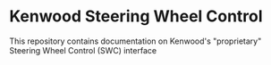 # Kenwood Steering Wheel Control
 This repository contains documentation on Kenwood's "proprietary" Steering Wheel Control (SWC) interface
